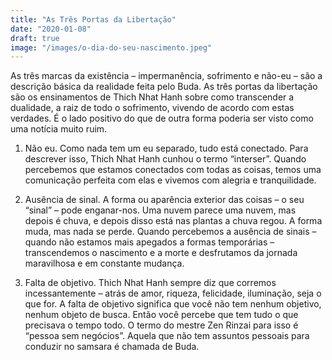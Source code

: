 ```yaml
---
title: "As Três Portas da Libertação"
date: "2020-01-08"
draft: true
image: "/images/o-dia-do-seu-nascimento.jpeg"
---
```


As três marcas da existência – impermanência, sofrimento e não-eu – são a descrição básica da realidade feita pelo Buda.
As três portas da libertação são os ensinamentos de Thich Nhat Hanh sobre como transcender a dualidade, a raiz de todo o sofrimento,
vivendo de acordo com estas verdades. É o lado positivo do que de outra forma poderia ser visto como uma notícia muito ruim.

1. Não eu. Como nada tem um eu separado, tudo está conectado. Para descrever isso, Thich Nhat Hanh cunhou o termo “interser”. Quando percebemos que estamos conectados com todas as coisas, temos uma comunicação perfeita com elas e vivemos com alegria e tranquilidade.

2. Ausência de sinal. A forma ou aparência exterior das coisas – o seu “sinal” – pode enganar-nos. Uma nuvem parece uma nuvem, mas depois é chuva, e depois disso está nas plantas a chuva regou. A forma muda, mas nada se perde. Quando percebemos a ausência de sinais – quando não estamos mais apegados a formas temporárias – transcendemos o nascimento e a morte e desfrutamos da jornada maravilhosa e em constante mudança.

3. Falta de objetivo. Thich Nhat Hanh sempre diz que corremos incessantemente – atrás de amor, riqueza, felicidade, iluminação, seja o que for. A falta de objetivo significa que você não tem nenhum objetivo, nenhum objeto de busca. Então você percebe que tem tudo o que precisava o tempo todo. O termo do mestre Zen Rinzai para isso é “pessoa sem negócios”. Aquela que não tem assuntos pessoais para conduzir no samsara é chamada de Buda.
